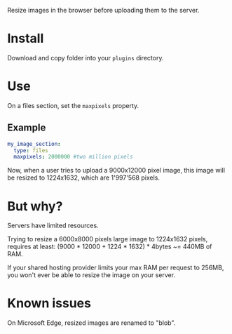Resize images in the browser before uploading them to the server. 

# Install
Download and copy folder into your `plugins` directory.

# Use
On a files section, set the `maxpixels` property. 

## Example

```yaml
my_image_section:
  type: files
  maxpixels: 2000000 #two million pixels
```

Now, when a user tries to upload a 9000x12000 pixel image, this image will be resized to 1224x1632, which are 1'997'568 pixels. 

# But why? 

Servers have limited resources.

Trying to resize a 6000x8000 pixels large image to 1224x1632 pixels, requires at least:
(9000 * 12000 + 1224 * 1632) * 4bytes ~= 440MB of RAM.

If your shared hosting provider limits your max RAM per request to 256MB, you won't ever be able to resize the image on your server. 

# Known issues
On Microsoft Edge, resized images are renamed to "blob". 
